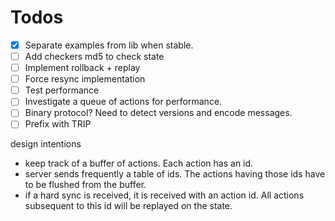 # Todos

- [X] Separate examples from lib when stable.
- [ ] Add checkers md5 to check state
- [ ] Implement rollback + replay
- [ ] Force resync implementation
- [ ] Test performance
- [ ] Investigate a queue of actions for performance.
- [ ] Binary protocol? Need to detect versions and encode messages.
- [ ] Prefix with TRIP

design intentions

- keep track of a buffer of actions. Each action has an id.
- server sends frequently a table of ids. The actions having those ids have to be flushed from the buffer.
- if a hard sync is received, it is received with an action id. All actions subsequent to this id will be replayed on the state.

